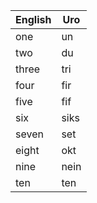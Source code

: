 | English | Uro     |
|---------|---------|
| one     | un      |
| two  	  | du      |
| three   | tri     |
| four    | fir     |
| five    | fif     |
| six     | siks    |
| seven   | set   |
| eight   | okt     |
| nine    | nein    |
| ten     | ten     |
